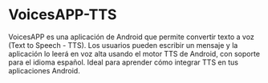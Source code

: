# VoicesAPP-TTS
VoicesAPP es una aplicación de Android que permite convertir texto a voz (Text to Speech - TTS). Los usuarios pueden escribir un mensaje y la aplicación lo leerá en voz alta usando el motor TTS de Android, con soporte para el idioma español. Ideal para aprender cómo integrar TTS en tus aplicaciones Android.
